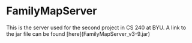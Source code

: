 # FamilyMapServer
<html>
This is the server used for the second project in CS 240 at BYU. A link to the jar file can be found [here](FamilyMapServer_v3-9.jar)
</html>
